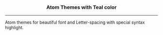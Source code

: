 <h3 align="center"> Atom Themes with Teal color</h3><hr/>
Atom themes for beautiful font and Letter-spacing with special syntax highlight.

